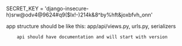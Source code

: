 SECRET_KEY = 'django-insecure-h)srw@odv4@9624#q9($lx!-)214k&8^by%hft&joxbfvh_onn'


app structure should be  like this:
        app/api/views.py, urls.py, serializers

        api should have documentation and will start with version
        